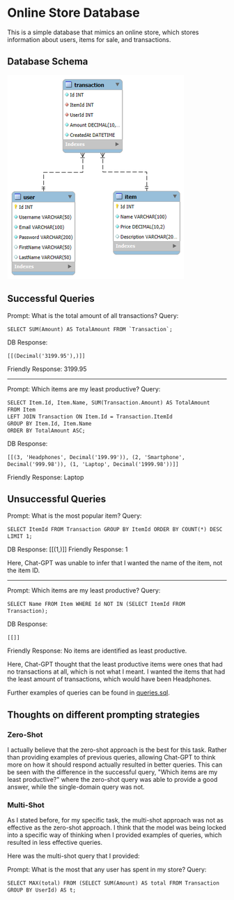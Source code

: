 # Online Store Database

This is a simple database that mimics an online store, which stores information about users, items for sale,
and transactions. 

## Database Schema

![Database Schema](./database-schema.png)

## Successful Queries

Prompt: What is the total amount of all transactions?
Query:
```mysql
SELECT SUM(Amount) AS TotalAmount FROM `Transaction`;
```
DB Response:
```text
[[(Decimal('3199.95'),)]]
```
Friendly Response: 3199.95

---

Prompt: Which items are my least productive?
Query:
```mysql
SELECT Item.Id, Item.Name, SUM(Transaction.Amount) AS TotalAmount
FROM Item
LEFT JOIN Transaction ON Item.Id = Transaction.ItemId
GROUP BY Item.Id, Item.Name
ORDER BY TotalAmount ASC;
```
DB Response:
```text
[[(3, 'Headphones', Decimal('199.99')), (2, 'Smartphone', Decimal('999.98')), (1, 'Laptop', Decimal('1999.98'))]]
```
Friendly Response: Laptop

## Unsuccessful Queries

Prompt: What is the most popular item?
Query:
```mysql
SELECT ItemId FROM Transaction GROUP BY ItemId ORDER BY COUNT(*) DESC LIMIT 1;
```
DB Response:
[[(1,)]]
Friendly Response: 1

Here, Chat-GPT was unable to infer that I wanted the name of the item, not the item ID.

---

Prompt: Which items are my least productive?
Query:
```mysql
SELECT Name FROM Item WHERE Id NOT IN (SELECT ItemId FROM Transaction);
```
DB Response:
```text
[[]]
```
Friendly Response: No items are identified as least productive.

Here, Chat-GPT thought that the least productive items were ones that had no transactions at all, which is not what I meant.
I wanted the items that had the least amount of transactions, which would have been Headphones.

Further examples of queries can be found in [queries.sql](./queries.md).

## Thoughts on different prompting strategies

### Zero-Shot

I actually believe that the zero-shot approach is the best for this task. Rather than providing examples of previous 
queries, allowing Chat-GPT to think more on how it should respond actually resulted in better queries. This can be seen with 
the difference in the successful query, "Which items are my least productive?" where the zero-shot query was able to
provide a good answer, while the single-domain query was not.

### Multi-Shot

As I stated before, for my specific task, the multi-shot approach was not as effective as the zero-shot approach.
I think that the model was being locked into a specific way of thinking when I provided examples of queries, which
resulted in less effective queries.

Here was the multi-shot query that I provided:

Prompt: What is the most that any user has spent in my store?
Query:
```mysql
SELECT MAX(total) FROM (SELECT SUM(Amount) AS total FROM Transaction GROUP BY UserId) AS t;
```

